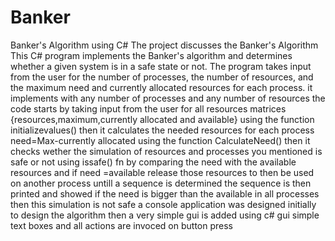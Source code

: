 # Banker
Banker's Algorithm using C#
The project discusses the Banker's Algorithm 
This C# program implements the Banker's algorithm and determines whether a given system is in a safe state or not. The program takes input from the user for the number of processes, the number of resources, and the maximum need and currently allocated resources for each process.
it implements with any number of processes and any number of resources 
the code starts by taking input from the user for all resources matrices {resources,maximum,currently allocated and available} using the function initializevalues()
then it calculates the needed resources for each process need=Max-currently allocated using the function CalculateNeed()
then it checks wether the simulation of resources and processes you mentioned is safe or not using issafe() fn by comparing the need with the available resources and if need =available release those resources to then be used on another process untill a sequence is determined the sequence is then printed and showed 
if the need is bigger than the available in all processes then this simulation is not safe
a console application was designed initially to design the algorithm
then a very simple gui is added using c# gui simple text boxes and all actions are invoced on button press

